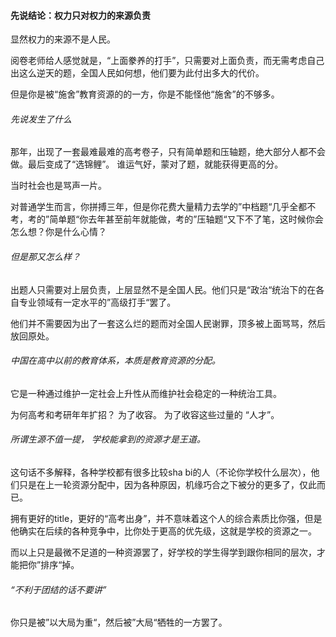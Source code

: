 
#### 先说结论：权力只对权力的来源负责

显然权力的来源不是人民。

阅卷老师给人感觉就是，“上面豢养的打手”，只需要对上面负责，而无需考虑自己出这么逆天的题，全国人民如何想，他们要为此付出多大的代价。

但是你是被“施舍”教育资源的的一方，你是不能怪他“施舍”的不够多。

###### 先说发生了什么

那年，出现了一套最难最难的高考卷子，只有简单题和压轴题，绝大部分人都不会做。最后变成了“选锦鲤”。
谁运气好，蒙对了题，就能获得更高的分。

当时社会也是骂声一片。

对普通学生而言，你拼搏三年，但是你花费大量精力去学的”中档题“几乎全都不考，考的”简单题“你去年甚至前年就能做，考的”压轴题“又下不了笔，这时候你会怎么想？你是什么心情？

###### 但是那又怎么样？

出题人只需要对上层负责，上层显然不是全国人民。他们只是“政治“统治下的在各自专业领域有一定水平的”高级打手“罢了。

他们并不需要因为出了一套这么烂的题而对全国人民谢罪，顶多被上面骂骂，然后放回原处。

###### 中国在高中以前的教育体系，本质是教育资源的分配。

它是一种通过维护一定社会上升性从而维护社会稳定的一种统治工具。

为何高考和考研年年扩招？ 为了收容。
为了收容这些过量的 “人才”。

###### 所谓生源不值一提， 学校能拿到的资源才是王道。

这句话不多解释，各种学校都有很多比较sha bi的人（不论你学校什么层次），他们只是在上一轮资源分配中，因为各种原因，机缘巧合之下被分的更多了，仅此而已。

拥有更好的title，更好的“高考出身”，并不意味着这个人的综合素质比你强，但是他确实在后续的各种竞争中，比你处于更高的优先级，这就是学校的资源之一。

而以上只是最微不足道的一种资源罢了，好学校的学生得学到跟你相同的层次，才能把你”排序“掉。

###### “不利于团结的话不要讲”

你只是被”以大局为重“，然后被”大局“牺牲的一方罢了。